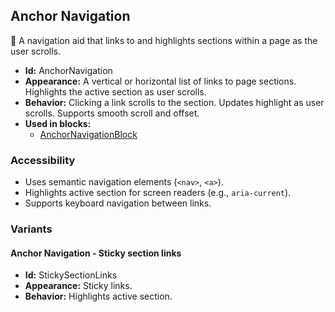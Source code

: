 ## Anchor Navigation
🔗 A navigation aid that links to and highlights sections within a page as the user scrolls.
- **Id:** AnchorNavigation
- **Appearance:** A vertical or horizontal list of links to page sections. Highlights the active section as user scrolls.
- **Behavior:** Clicking a link scrolls to the section. Updates highlight as user scrolls. Supports smooth scroll and offset.
- **Used in blocks:**
  - [AnchorNavigationBlock](blocks.md#anchor-navigation-block)
### Accessibility
- Uses semantic navigation elements (`<nav>`, `<a>`).
- Highlights active section for screen readers (e.g., `aria-current`).
- Supports keyboard navigation between links.

### Variants
#### Anchor Navigation - **Sticky section links**
- **Id:** StickySectionLinks
- **Appearance:** Sticky links.
- **Behavior:** Highlights active section.
